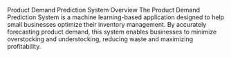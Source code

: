 Product Demand Prediction System
Overview
The Product Demand Prediction System is a machine learning-based application designed to help small businesses optimize their inventory management. By accurately forecasting product demand, this system enables businesses to minimize overstocking and understocking, reducing waste and maximizing profitability.
